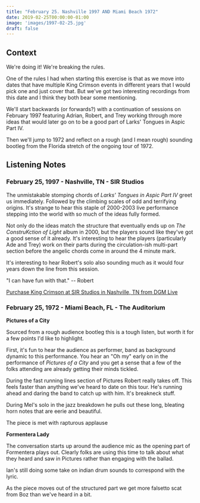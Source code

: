 ```yaml
---
title: "February 25. Nashville 1997 AND Miami Beach 1972"
date: 2019-02-25T00:00:00-01:00
image: 'images/1997-02-25.jpg'
draft: false
---
```


## Context

We're doing it! We're breaking the rules.

One of the rules I had when starting this exercise is that as we move into dates that have multiple King Crimson events in different years that I would pick one and just cover that. But we've got two interesting recordings from this date and I think they both bear some mentioning.

We'll start backwards (or forwards?) with a continuation of sessions on February 1997 featuring Adrian, Robert, and Trey working through more ideas that would later go on to be a good part of Larks' Tongues in Aspic Part IV. 

Then we'll jump to 1972 and reflect on a rough (and I mean rough) sounding bootleg from the Florida stretch of the ongoing tour of 1972.

## Listening Notes 

### February 25, 1997 - Nashville, TN - SIR Studios

The unmistakable stomping chords of _Larks' Tongues in Aspic Part IV_ greet us immediately. Followed by the climbing scales of odd and terrifying origins. It's strange to hear this staple of 2000-2003 live performance stepping into the world with so much of the ideas fully formed. 

Not only do the ideas match the structure that eventually ends up on _The ConstruKction of Light_ album in 2000, but the players sound like they've got a good sense of it already. It's interesting to hear the players (particularly Ade and Trey) work on their parts during the circulation-ish multi-part section before the angelic chords come in around the 4 minute mark.

It's interesting to hear Robert's solo also sounding much as it would four years down the line from this session. 

"I can have fun with that." -- Robert

[Purchase King Crimson at SIR Studios in Nashville, TN from DGM Live](https://dgmlive.com/tour-dates/1860)

### February 25, 1972 - Miami Beach, FL - The Auditorium

**Pictures of a City**

Sourced from a rough audience bootleg this is a tough listen, but worth it for a few points I'd like to highlight.

First, it's fun to hear the audience as performer, band as background dynamic to this performance. You hear an "Oh my" early on in the performance of _Pictures of a City_ and you get a sense that a few of the folks attending are already getting their minds tickled.

During the fast running lines section of Pictures Robert really takes off. This feels faster than anything we've heard to date on this tour. He's running ahead and daring the band to catch up with him. It's breakneck stuff.

During Mel's solo in the jazz breakdown he pulls out these long, bleating horn notes that are eerie and beautiful.

The piece is met with rapturous applause

**Formentera Lady**

The conversation starts up around the audience mic as the opening part of Formentera plays out. Clearly folks are using this time to talk about what they heard and saw in Pictures rather than engaging with the ballad.

Ian's still doing some take on indian drum sounds to correspond with the lyric.

As the piece moves out of the structured part we get more falsetto scat from Boz than we've heard in a bit. 

